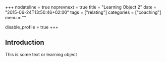 +++
nodateline = true
noprevnext = true
title = "Learning Object 2"
date = "2015-06-24T13:50:46+02:00"
tags = ["relating"]
categories = ["coaching"]
menu = ""

disable_profile = true
+++

## Introduction

This is some text or learning object
